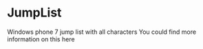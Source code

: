 JumpList
========

Windows phone 7 jump list with all characters
You could find more information on this here
